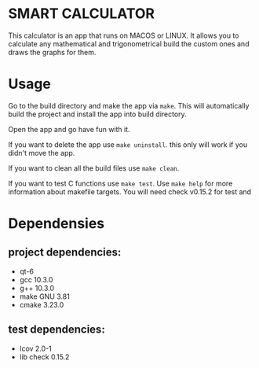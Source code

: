 # SMART CALCULATOR
This calculator is an app that runs on MACOS or LINUX. It allows you to calculate any mathematical and trigonometrical build the custom ones and draws the graphs for them.

# Usage

Go to the build directory and make the app via ```make```.
This will automatically build the project and install the app into build directory.


Open the app and go have fun with it.


If you want to delete the app use `make uninstall`. 
this only will work if you didn't move the app.

If you want to clean all the build files use `make clean`. 

If you want to test C functions use `make test`. Use `make help` for more information about makefile targets.
You will need check v0.15.2 for test and 

# Dependensies
## project dependencies:
* qt-6
* gcc 10.3.0 
* g++ 10.3.0
* make GNU 3.81
* cmake 3.23.0

## test dependencies:
* lcov 2.0-1 
* lib check 0.15.2